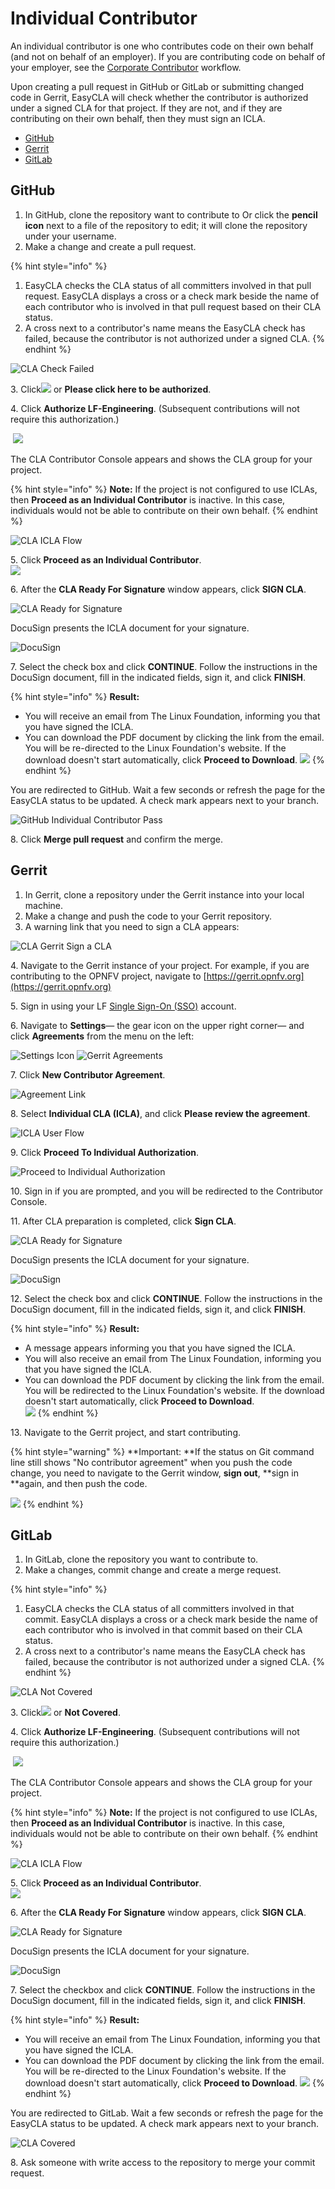 # Individual Contributor

An individual contributor is one who contributes code on their own behalf (and not on behalf of an employer). If you are contributing code on behalf of your employer, see the [Corporate Contributor](broken-reference) workflow.

Upon creating a pull request in GitHub or GitLab or submitting changed code in Gerrit, EasyCLA will check whether the contributor is authorized under a signed CLA for that project. If they are not, and if they are contributing on their own behalf, then they must sign an ICLA.

* [GitHub](broken-reference)
* [Gerrit](broken-reference)
* [GitLab](broken-reference)

## GitHub

1. In GitHub, clone the repository want to contribute to Or click the **pencil icon** next to a file of the repository to edit; it will clone the repository under your username.
2. Make a change and create a pull request.

{% hint style="info" %}
1. EasyCLA checks the CLA status of all committers involved in that pull request. EasyCLA displays a cross or a check mark beside the name of each contributor who is involved in that pull request based on their CLA status.
2. A cross next to a contributor's name means the EasyCLA check has failed, because the contributor is not authorized under a signed CLA.
{% endhint %}

![CLA Check Failed](<../../../.gitbook/assets/cla github individual check fail.png>)

3\. Click![](<../../../.gitbook/assets/lfx easycla.png>) or **Please click here to be authorized**.

4\. Click **Authorize LF-Engineering**. (Subsequent contributions will not require this authorization.)

​ ![](<../../../.gitbook/assets/Authorize Linux Foundation EasyCLA.png>) ​

The CLA Contributor Console appears and shows the CLA group for your project.

{% hint style="info" %}
**Note:** If the project is not configured to use ICLAs, then **Proceed as an Individual Contributor** is inactive. In this case, individuals would not be able to contribute on their own behalf.
{% endhint %}

![CLA ICLA Flow](<../../../.gitbook/assets/cla icla flow.png>)

5\. Click **Proceed as an Individual Contributor**.\
![](<../../../.gitbook/assets/preparing cla.png>)

6\. After the **CLA Ready For Signature** window appears, click **SIGN CLA**.

![CLA Ready for Signature](<../../../.gitbook/assets/cla ready for signature.png>)

DocuSign presents the ICLA document for your signature.

![DocuSign](<../../../.gitbook/assets/docusign icla flow.png>)

7\. Select the check box and click **CONTINUE**. Follow the instructions in the DocuSign document, fill in the indicated fields, sign it, and click **FINISH**.

{% hint style="info" %}
**Result:**

* You will receive an email from The Linux Foundation, informing you that you have signed the ICLA. 
* You can download the PDF document by clicking the link from the email. You will be re-directed to the Linux Foundation's website. If the download doesn't start automatically, click **Proceed to Download**. ![](<../../../.gitbook/assets/proceed to download icla.png>) 
{% endhint %}

You are redirected to GitHub. Wait a few seconds or refresh the page for the EasyCLA status to be updated. A check mark appears next to your branch.

![GitHub Individual Contributor Pass](../../../.gitbook/assets/cla-github-individual-contributor-pass.png)

8\. Click **Merge pull request** and confirm the merge.

## Gerrit

1. In Gerrit, clone a repository under the Gerrit instance into your local machine.
2. Make a change and push the code to your Gerrit repository.
3. A warning link that you need to sign a CLA appears:

![CLA Gerrit Sign a CLA](../../../.gitbook/assets/cla-gerrit-sign-a-cla.png)

4\. Navigate to the Gerrit instance of your project. For example, if you are contributing to the OPNFV project, navigate to [https://gerrit.opnfv.org](https://gerrit.opnfv.org)​

5\. Sign in using your LF [Single Sign-On (SSO)](https://docs.linuxfoundation.org/lfx/sso/create-an-account) account.

6\. Navigate to **Settings**— the gear icon on the upper right corner— and click **Agreements** from the menu on the left:

​![Settings Icon](../../../.gitbook/assets/settings-icon.png)​ ​![Gerrit Agreements](../../../.gitbook/assets/agreements.png)​

7\. Click **New Contributor Agreement**.

![Agreement Link](../../../.gitbook/assets/agreement-link.png)

8\. Select **Individual CLA (ICLA)**, and click **Please review the agreement**.

![ICLA User Flow](<../../../.gitbook/assets/icla flow.png>)

9\. Click **Proceed To Individual Authorization**.

![Proceed to Individual Authorization](<../../../.gitbook/assets/proceed to individual authorization.png>)

10\. Sign in if you are prompted, and you will be redirected to the Contributor Console.

11\. After CLA preparation is completed, click **Sign CLA**.

![CLA Ready for Signature](<../../../.gitbook/assets/cla ready for signature.png>)

DocuSign presents the ICLA document for your signature.

![DocuSign](<../../../.gitbook/assets/docusign icla flow.png>)

12\. Select the check box and click **CONTINUE**. Follow the instructions in the DocuSign document, fill in the indicated fields, sign it, and click **FINISH**.

{% hint style="info" %}
**Result:**

* A message appears informing you that you have signed the ICLA.
* You will also receive an email from The Linux Foundation, informing you that you have signed the ICLA. 
* You can download the PDF document by clicking the link from the email. You will be redirected to the Linux Foundation's website. If the download doesn't start automatically, click **Proceed to Download**.\
  ![](<../../../.gitbook/assets/proceed to download icla.png>) 
{% endhint %}

13\. Navigate to the Gerrit project, and start contributing.

{% hint style="warning" %}
**Important: **If the status on Git command line still shows "No contributor agreement" when you push the code change, you need to navigate to the Gerrit window, **sign out**, **sign in **again, and then push the code.

![](<../../../.gitbook/assets/signout gerrit.png>) 
{% endhint %}

## GitLab

1. In GitLab, clone the repository you want to contribute to.
2. Make a changes, commit change and create a merge request.

{% hint style="info" %}
1. EasyCLA checks the CLA status of all committers involved in that commit. EasyCLA displays a cross or a check mark beside the name of each contributor who is involved in that commit based on their CLA status.
2. A cross next to a contributor's name means the EasyCLA check has failed, because the contributor is not authorized under a signed CLA.
{% endhint %}

![CLA Not Covered](<../../../.gitbook/assets/cla not covered.png>)

3\. Click![](<../../../.gitbook/assets/lfx easycla.png>) or **Not Covered**.

4\. Click **Authorize LF-Engineering**. (Subsequent contributions will not require this authorization.)

​ ![](<../../../.gitbook/assets/Authorize Linux Foundation EasyCLA.png>) ​

The CLA Contributor Console appears and shows the CLA group for your project.

{% hint style="info" %}
**Note:** If the project is not configured to use ICLAs, then **Proceed as an Individual Contributor** is inactive. In this case, individuals would not be able to contribute on their own behalf.
{% endhint %}

![CLA ICLA Flow](<../../../.gitbook/assets/cla icla flow.png>)

5\. Click **Proceed as an Individual Contributor**.\
![](<../../../.gitbook/assets/preparing cla.png>)

6\. After the **CLA Ready For Signature** window appears, click **SIGN CLA**.

![CLA Ready for Signature](<../../../.gitbook/assets/cla ready for signature.png>)

DocuSign presents the ICLA document for your signature.

![DocuSign](<../../../.gitbook/assets/docusign icla flow.png>)

7\. Select the checkbox and click **CONTINUE**. Follow the instructions in the DocuSign document, fill in the indicated fields, sign it, and click **FINISH**.

{% hint style="info" %}
**Result:**

* You will receive an email from The Linux Foundation, informing you that you have signed the ICLA. 
* You can download the PDF document by clicking the link from the email. You will be re-directed to the Linux Foundation's website. If the download doesn't start automatically, click **Proceed to Download**. ![](<../../../.gitbook/assets/proceed to download icla.png>) 
{% endhint %}

You are redirected to GitLab. Wait a few seconds or refresh the page for the EasyCLA status to be updated. A check mark appears next to your branch.

![CLA Covered](<../../../.gitbook/assets/cla covered.png>)

8\. Ask someone with write access to the repository to merge your commit request.
